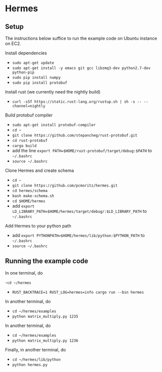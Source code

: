 # Hermes

## Setup
The instructions below suffice to run the example code on Ubuntu instance on EC2.

Install dependencies

- `sudo apt-get update`
- `sudo apt-get install -y emacs git gcc libzmq3-dev python2.7-dev python-pip`
- `sudo pip install numpy`
- `sudo pip install protobuf`

Install rust (we currently need the nightly build)

- `curl -sSf https://static.rust-lang.org/rustup.sh | sh -s -- --channel=nightly`

Build protobuf compiler

- `sudo apt-get install protobuf-compiler`
- `cd ~`
- `git clone https://github.com/stepancheg/rust-protobuf.git`
- `cd rust-protobuf`
- `cargo build`
- add the line `export PATH=$HOME/rust-protobuf/target/debug:$PATH` to `~/.bashrc`
- `source ~/.bashrc`

Clone Hermes and create schema

- `cd ~`
- `git clone https://github.com/pcmoritz/hermes.git`
- `cd hermes/schema`
- `bash make-schema.sh`
- `cd $HOME/hermes`
- add `export LD_LIBRARY_PATH=$HOME/hermes/target/debug/:$LD_LIBRARY_PATH` to `~/.bashrc`

Add Hermes to your python path

- add `export PYTHONPATH=$HOME/hermes/lib/python:$PYTHON_PATH` to `~/.bashrc `
- `source ~/.bashrc`

## Running the example code

In one terminal, do

-`cd ~/hermes`
- `RUST_BACKTRACE=1 RUST_LOG=hermes=info cargo run --bin hermes`

In another terminal, do

- `cd ~/hermes/examples`
- `python matrix_multiply.py 1235`

In another terminal, do

- `cd ~/hermes/examples`
- `python matrix_multiply.py 1236`

Finally, in another terminal, do

- `cd ~/hermes/lib/python`
- `python hermes.py`
